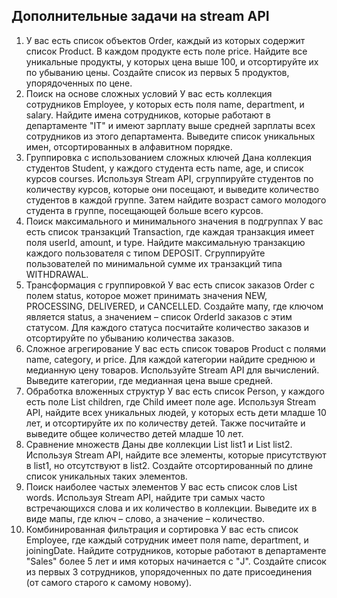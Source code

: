 ## Дополнительные задачи на stream API

1. У вас есть список объектов Order, каждый из которых содержит список Product. В каждом продукте есть поле price.
Найдите все уникальные продукты, у которых цена выше 100, и отсортируйте их по убыванию цены.
Создайте список из первых 5 продуктов, упорядоченных по цене.
2. Поиск на основе сложных условий
   У вас есть коллекция сотрудников Employee, у которых есть поля name, department, и salary.
   Найдите имена сотрудников, которые работают в департаменте "IT" и имеют зарплату выше средней зарплаты всех сотрудников из этого департамента.
   Выведите список уникальных имен, отсортированных в алфавитном порядке.
3. Группировка с использованием сложных ключей
   Дана коллекция студентов Student, у каждого студента есть name, age, и список курсов courses.
   Используя Stream API, сгруппируйте студентов по количеству курсов, которые они посещают, и выведите количество студентов в каждой группе.
   Затем найдите возраст самого молодого студента в группе, посещающей больше всего курсов.
4. Поиск максимального и минимального значения в подгруппах
   У вас есть список транзакций Transaction, где каждая транзакция имеет поля userId, amount, и type.
   Найдите максимальную транзакцию каждого пользователя с типом DEPOSIT.
   Сгруппируйте пользователей по минимальной сумме их транзакций типа WITHDRAWAL.
5. Трансформация с группировкой
   У вас есть список заказов Order с полем status, которое может принимать значения NEW, PROCESSING, DELIVERED, и CANCELLED.
   Создайте мапу, где ключом является status, а значением – список OrderId заказов с этим статусом.
   Для каждого статуса посчитайте количество заказов и отсортируйте по убыванию количества заказов.
6. Сложное агрегирование
   У вас есть список товаров Product с полями name, category, и price.
   Для каждой категории найдите среднюю и медианную цену товаров. Используйте Stream API для вычислений.
   Выведите категории, где медианная цена выше средней.
7. Обработка вложенных структур
   У вас есть список Person, у каждого есть поле List<Child> children, где Child имеет поле age.
   Используя Stream API, найдите всех уникальных людей, у которых есть дети младше 10 лет, и отсортируйте их по количеству детей.
   Также посчитайте и выведите общее количество детей младше 10 лет.
8. Сравнение множеств
   Даны две коллекции List<String> list1 и List<String> list2.
   Используя Stream API, найдите все элементы, которые присутствуют в list1, но отсутствуют в list2.
   Создайте отсортированный по длине список уникальных таких элементов.
9. Поиск наиболее частых элементов
   У вас есть список слов List<String> words.
   Используя Stream API, найдите три самых часто встречающихся слова и их количество в коллекции.
   Выведите их в виде мапы, где ключ – слово, а значение – количество.
10. Комбинированная фильтрация и сортировка
    У вас есть список Employee, где каждый сотрудник имеет поля name, department, и joiningDate.
    Найдите сотрудников, которые работают в департаменте "Sales" более 5 лет и имя которых начинается с "J".
    Создайте список из первых 3 сотрудников, упорядоченных по дате присоединения (от самого старого к самому новому).
